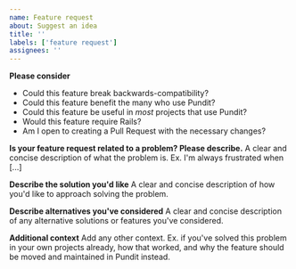 ```yaml
---
name: Feature request
about: Suggest an idea
title: ''
labels: ['feature request']
assignees: ''
---
```


**Please consider**
- Could this feature break backwards-compatibility?
- Could this feature benefit the many who use Pundit?
- Could this feature be useful in _most_ projects that use Pundit?
- Would this feature require Rails?
- Am I open to creating a Pull Request with the necessary changes?

**Is your feature request related to a problem? Please describe.**
A clear and concise description of what the problem is. Ex. I'm always frustrated when [...]

**Describe the solution you'd like**
A clear and concise description of how you'd like to approach solving the problem.

**Describe alternatives you've considered**
A clear and concise description of any alternative solutions or features you've considered.

**Additional context**
Add any other context. Ex. if you've solved this problem in your own projects already, how that worked, and why the feature should be moved and maintained in Pundit instead.
